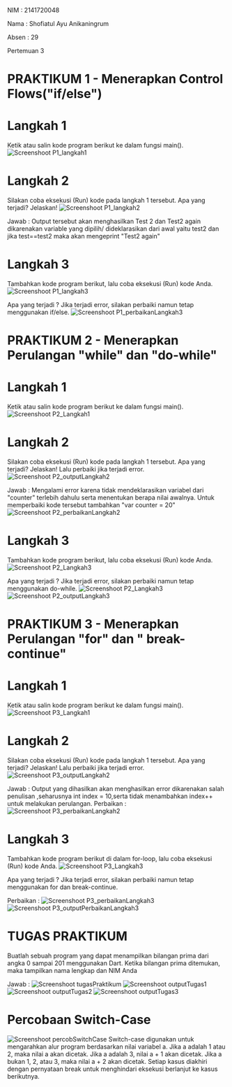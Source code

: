 NIM : 2141720048

Nama : Shofiatul Ayu Anikaningrum

Absen : 29

Pertemuan 3


# PRAKTIKUM 1 - Menerapkan Control Flows("if/else")
# Langkah 1
Ketik atau salin kode program berikut ke dalam fungsi main().
![Screenshoot P1_langkah1](docs/P3_langkah1.png)

# Langkah 2
Silakan coba eksekusi (Run) kode pada langkah 1 tersebut. Apa yang terjadi? Jelaskan!
![Screenshoot P1_langkah2](docs/P1_langkah2.png)

Jawab : Output tersebut akan menghasilkan Test 2 dan Test2 again dikarenakan variable yang dipilih/ dideklarasikan dari awal yaitu test2 dan jika test==test2 maka akan mengeprint "Test2 again"

# Langkah 3
Tambahkan kode program berikut, lalu coba eksekusi (Run) kode Anda.
![Screenshoot P1_langkah3](docs/P1_langkah3.png)

Apa yang terjadi ? Jika terjadi error, silakan perbaiki namun tetap menggunakan if/else.
![Screenshoot P1_perbaikanLangkah3](docs/P1_perbaikanLangkah3.png)


# PRAKTIKUM 2 - Menerapkan Perulangan "while" dan "do-while"

# Langkah 1
Ketik atau salin kode program berikut ke dalam fungsi main().
![Screenshoot P2_Langkah1](docs/P2_Langkah1.png)

# Langkah 2
Silakan coba eksekusi (Run) kode pada langkah 1 tersebut. Apa yang terjadi? Jelaskan! Lalu perbaiki jika terjadi error.
![Screenshoot P2_outputLangkah2](docs/P2_outputLangkah2.png)

Jawab : Mengalami error karena tidak mendeklarasikan variabel dari "counter" terlebih dahulu serta menentukan berapa nilai awalnya.
Untuk memperbaiki kode tersebut tambahkan "var counter = 20"
![Screenshoot P2_perbaikanLangkah2](docs/P2_perbaikanLangkah2.png)

# Langkah 3
Tambahkan kode program berikut, lalu coba eksekusi (Run) kode Anda.
![Screenshoot P2_Langkah3](docs/P2_Langkah3.png)

Apa yang terjadi ? Jika terjadi error, silakan perbaiki namun tetap menggunakan do-while.
![Screenshoot P2_Langkah3](docs/P2_Langkah3.png)
![Screenshoot P2_outputLangkah3](docs/P2_outputLangkah3.png)



# PRAKTIKUM 3 - Menerapkan Perulangan "for" dan " break-continue"

# Langkah 1
Ketik atau salin kode program berikut ke dalam fungsi main().
![Screenshoot P3_Langkah1](docs/P3_Langkah1.png)

# Langkah 2
Silakan coba eksekusi (Run) kode pada langkah 1 tersebut. Apa yang terjadi? Jelaskan! Lalu perbaiki jika terjadi error.
![Screenshoot P3_outputLangkah2](docs/P3_outputLangkah2.png)

Jawab : Output yang dihasilkan akan menghasilkan error dikarenakan salah penulisan ,seharusnya int index = 10,serta tidak menambahkan index++ untuk melakukan perulangan.
Perbaikan : 
![Screenshoot P3_perbaikanLangkah2](docs/P3_perbaikanLangkah2.png)

# Langkah 3
Tambahkan kode program berikut di dalam for-loop, lalu coba eksekusi (Run) kode Anda.
![Screenshoot P3_Langkah3](docs/P3_Langkah3.png)

Apa yang terjadi ? Jika terjadi error, silakan perbaiki namun tetap menggunakan for dan break-continue.

Perbaikan :
![Screenshoot P3_perbaikanLangkah3](docs/P3_perbaikanLangkah3.png)
![Screenshoot P3_outputPerbaikanLangkah3](docs/P3_outputPerbaikanLangkah3.png)



# TUGAS PRAKTIKUM
Buatlah sebuah program yang dapat menampilkan bilangan prima dari angka 0 sampai 201 menggunakan Dart. Ketika bilangan prima ditemukan, maka tampilkan nama lengkap dan NIM Anda

Jawab :
![Screenshoot tugasPraktikum](docs/tugasPraktikum.png)
![Screenshoot outputTugas1](docs/outputTugas1.png)
![Screenshoot outputTugas2](docs/outputTugas2.png)
![Screenshoot outputTugas3](docs/outputTugas3.png)


# Percobaan Switch-Case
![Screenshoot percobSwitchCase](docs/percobSwitchCase.png)
Switch-case digunakan untuk mengarahkan alur program berdasarkan nilai variabel a. Jika a adalah 1 atau 2, maka nilai a akan dicetak. Jika a adalah 3, nilai a + 1 akan dicetak. Jika a bukan 1, 2, atau 3, maka nilai a + 2 akan dicetak. Setiap kasus diakhiri dengan pernyataan break untuk menghindari eksekusi berlanjut ke kasus berikutnya.
















